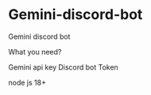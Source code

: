 # Gemini-discord-bot
Gemini discord bot

What you need?

Gemini api key
Discord bot Token 

node js 18+ 

